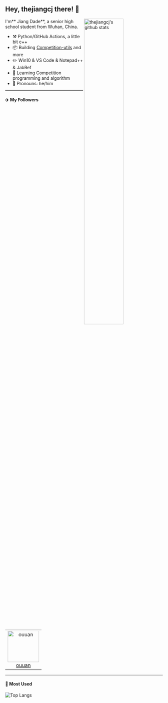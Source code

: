 ## Hey, thejiangcj there! :tophat:

<img align="right" alt="thejiangcj's github stats" width="50%" src='https://github-readme-stats.vercel.app/api?username=thejiangcj&show_icons=true'>

I'm** Jiang Dade**, a senior high school student from Wuhan, China.

-   :hammer_and_pick: Python/GitHub Actions, a little bit c++
-   :package: Building [Competition-utils](https://github.com/thejiangcj/competition-utils) and more
-   :pencil2: Win10 &  VS Code & Notepad++ & JabRef
-   :seedling: Learning Competition programming and algorithm
-   :man: Pronouns: he/him

---

#### :airplane: My Followers

<!--START_SECTION:top-followers-->

<table>
  <tr>
    <td align="center">
      <a href="https://github.com/ouuan">
        <img src="https://avatars2.githubusercontent.com/u/30581822?s=400&u=671a1aee13e77f68470fcb72fffa02fcbc46ee2a&v=4" width="100px;" alt="ouuan"/>
      </a>
      <br />
      <a href="https://github.com/ouuan">ouuan</a>
    </td>
  </tr>
</table>
<!--END_SECTION:top-followers-->

---

#### :bath: Most Used

![Top Langs](https://github-readme-stats.vercel.app/api/top-langs/?username=thejiangcj&hide=javascript,html,CSS)